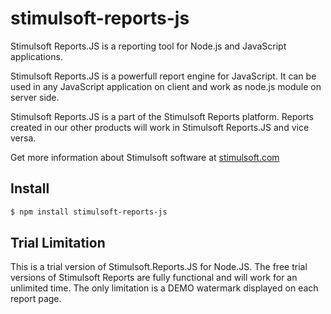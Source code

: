 # stimulsoft-reports-js
Stimulsoft Reports.JS is a reporting tool for Node.js and JavaScript applications.



Stimulsoft Reports.JS is a powerfull report engine for JavaScript. It can be used in any JavaScript application on client and work as node.js module on server side.

Stimulsoft Reports.JS is a part of the Stimulsoft Reports platform. Reports created in our other products will work in Stimulsoft Reports.JS and vice versa.

Get more information about Stimulsoft software at [stimulsoft.com](http://www.stimulsoft.com)


## Install

```sh
$ npm install stimulsoft-reports-js
```


## Trial Limitation

This is a trial version of Stimulsoft.Reports.JS for Node.JS. The free trial versions of Stimulsoft Reports are fully functional and will work for an unlimited time. The only limitation is a DEMO watermark displayed on each report page.
